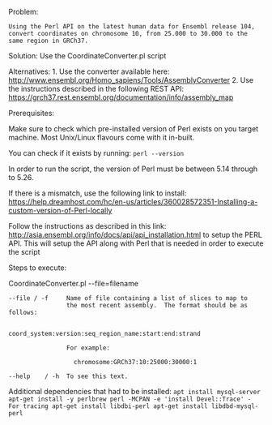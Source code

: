 Problem:

	Using the Perl API on the latest human data for Ensembl release 104, convert coordinates on chromosome 10, from 25.000 to 30.000 to the same region in GRCh37.

Solution:
	Use the CoordinateConverter.pl script 

Alternatives:
	1. Use the converter available here: http://www.ensembl.org/Homo_sapiens/Tools/AssemblyConverter
	2. Use the instructions described in the following REST API: https://grch37.rest.ensembl.org/documentation/info/assembly_map

Prerequisites:

Make sure to check which pre-installed version of Perl exists on you target machine.
Most Unix/Linux flavours come with it in-built.

You can check if it exists by running:
	`perl --version`

In order to run the script, the version of Perl must be between 5.14 through to 5.26.

If there is a mismatch, use the following link to install: https://help.dreamhost.com/hc/en-us/articles/360028572351-Installing-a-custom-version-of-Perl-locally


Follow the instructions as described in this link: http://asia.ensembl.org/info/docs/api/api_installation.html to setup the PERL API.
	This will setup the API along with Perl that is needed in order to execute the script

Steps to execute:

CoordinateConverter.pl --file=filename

    --file / -f     Name of file containing a list of slices to map to
                    the most recent assembly.  The format should be as follows:

                      coord_system:version:seq_region_name:start:end:strand

                    For example:

                      chromosome:GRCh37:10:25000:30000:1

    --help    / -h  To see this text.


Additional dependencies that had to be installed:
	`apt install mysql-server
	apt-get install -y perlbrew
	perl -MCPAN -e 'install Devel::Trace' - For tracing
	apt-get install libdbi-perl
	apt-get install libdbd-mysql-perl`

